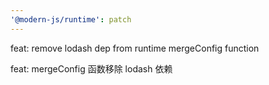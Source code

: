```yaml
---
'@modern-js/runtime': patch
---
```


feat: remove lodash dep from runtime mergeConfig function

feat: mergeConfig 函数移除 lodash 依赖
